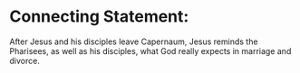 # Connecting Statement:

After Jesus and his disciples leave Capernaum, Jesus reminds the Pharisees, as well as his disciples, what God really expects in marriage and divorce.